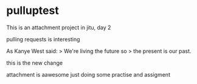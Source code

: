 # pulluptest


This is an attachment project in jitu, day 2


pulling requests is interesting

As Kanye West said:
        > We're living the future so
        > the present is our past.
        
this is the new change

attachment is aawesome just doing some practise and assigment

